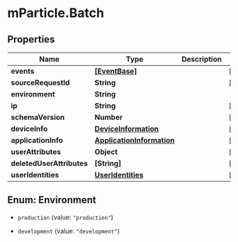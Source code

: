 # mParticle.Batch

## Properties
Name | Type | Description | Notes
------------ | ------------- | ------------- | -------------
**events** | [**[EventBase]**](EventBase.md) |  | [optional]
**sourceRequestId** | **String** |  | [optional]
**environment** | **String** |  |
**ip** | **String** |  | [optional]
**schemaVersion** | **Number** |  | [optional]
**deviceInfo** | [**DeviceInformation**](DeviceInformation.md) |  | [optional]
**applicationInfo** | [**ApplicationInformation**](ApplicationInformation.md) |  | [optional]
**userAttributes** | **Object** |  | [optional]
**deletedUserAttributes** | **[String]** |  | [optional]
**userIdentities** | [**UserIdentities**](UserIdentities.md) |  | [optional]


<a name="Environment"></a>
## Enum: Environment


* `production` (value: `"production"`)

* `development` (value: `"development"`)





